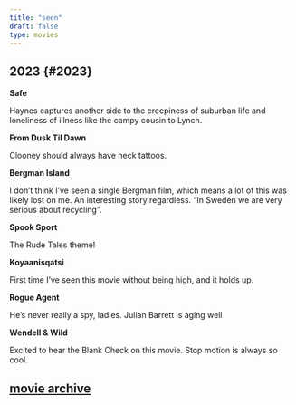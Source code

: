 ```yaml
--- 
title: "seen" 
draft: false 
type: movies 
---
```


## 2023 {#2023}

**Safe**

Haynes captures another side to the creepiness of suburban life and loneliness of illness like the campy cousin to Lynch.

**From Dusk Til Dawn**

Clooney should always have neck tattoos.

**Bergman Island**

I don’t think I’ve seen a single Bergman film, which means a lot of this was likely lost on me. An interesting story regardless. “In Sweden we are very serious about recycling”.

**Spook Sport**

The Rude Tales theme!

**Koyaanisqatsi**

First time I’ve seen this movie without being high, and it holds up.

**Rogue Agent**

He’s never really a spy, ladies. Julian Barrett is aging well


**Wendell & Wild**

Excited to hear the Blank Check on this movie. Stop motion is always so cool.

## [movie archive](/moviearchive)
